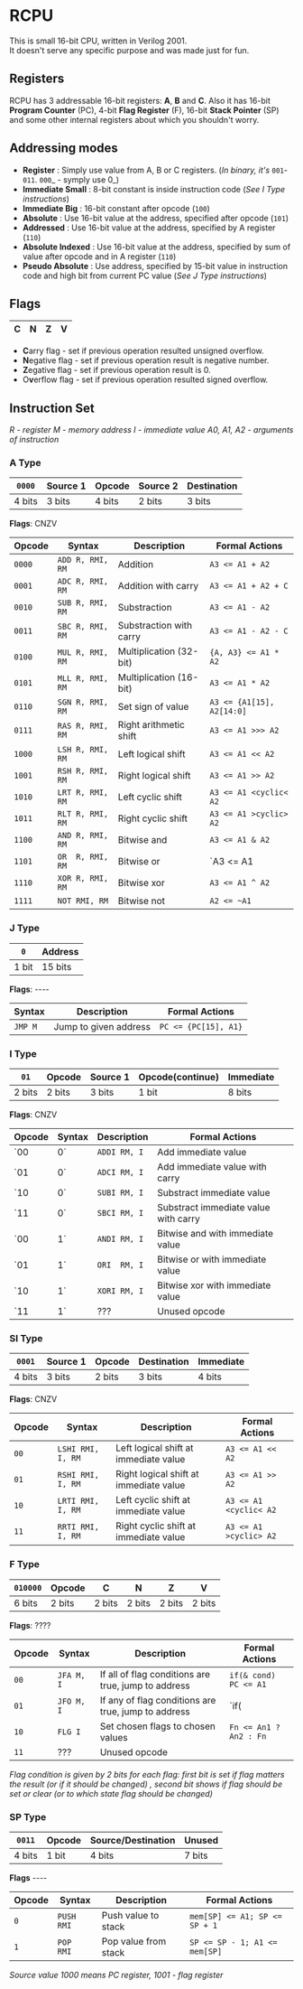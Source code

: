 # RCPU
This is small 16-bit CPU, written in Verilog 2001. <br>
It doesn't serve any specific purpose and was made just for fun.

## Registers
RCPU has 3 addressable 16-bit registers: **A**, **B** and **C**.
Also it has 16-bit **Program Counter** (PC), 4-bit **Flag Register** (F), 16-bit **Stack Pointer** (SP) 
and some other internal registers about which you shouldn't worry.

## Addressing modes

- **Register** : Simply use value from A, B or C registers. (_In binary, it's_ `001`-`011`. `000`_ - symply use 0_)
- **Immediate Small** : 8-bit constant is inside instruction code (_See I Type instructions_)
- **Immediate Big** : 16-bit constant after opcode (`100`)
- **Absolute** : Use 16-bit value at the address, specified after opcode (`101`)
- **Addressed** : Use 16-bit value at the address, specified by A register (`110`)
- **Absolute Indexed** : Use 16-bit value at the address, specified by sum of value after opcode and in A register (`110`)
- **Pseudo Absolute** : Use address, specified by 15-bit value in instruction code and high bit from current PC value 
(_See J Type instructions_)

## Flags

| C | N | Z | V |
|---|---|---|---|

- **C**arry flag - set if previous operation resulted unsigned overflow.
- **N**egative flag - set if previous operation result is negative number.
- **Z**egative flag - set if previous operation result is 0.
- O**v**erflow flag - set if previous operation resulted signed overflow.

## Instruction Set
_R - register
M - memory address
I - immediate value
A0, A1, A2 - arguments of instruction_

### A Type
| `0000` | Source 1 | Opcode | Source 2 | Destination |
|--------|----------|--------|----------|-------------|
| 4 bits | 3 bits   | 4 bits | 2 bits   | 3 bits      |
**Flags**: CNZV

Opcode |        Syntax    |     Description         | Formal Actions 
-------|------------------|-------------------------|--------------------
`0000` | `ADD R, RMI, RM` | Addition                | `A3 <= A1 + A2`
`0001` | `ADC R, RMI, RM` | Addition with carry     | `A3 <= A1 + A2 + C`
`0010` | `SUB R, RMI, RM` | Substraction            | `A3 <= A1 - A2`
`0011` | `SBC R, RMI, RM` | Substraction with carry | `A3 <= A1 - A2 - C`
`0100` | `MUL R, RMI, RM` | Multiplication (32-bit) | `{A, A3} <= A1 * A2`
`0101` | `MLL R, RMI, RM` | Multiplication (16-bit) | `A3 <= A1 * A2`
`0110` | `SGN R, RMI, RM` | Set sign of value       | `A3 <= {A1[15], A2[14:0]` 
`0111` | `RAS R, RMI, RM` | Right arithmetic shift  | `A3 <= A1 >>> A2`
`1000` | `LSH R, RMI, RM` | Left logical shift      | `A3 <= A1 << A2`
`1001` | `RSH R, RMI, RM` | Right logical shift     | `A3 <= A1 >> A2`
`1010` | `LRT R, RMI, RM` | Left cyclic shift       | `A3 <= A1 <cyclic< A2`
`1011` | `RLT R, RMI, RM` | Right cyclic shift      | `A3 <= A1 >cyclic> A2`
`1100` | `AND R, RMI, RM` | Bitwise and             | `A3 <= A1 & A2`
`1101` | `OR  R, RMI, RM` | Bitwise or              | `A3 <= A1 | A2`
`1110` | `XOR R, RMI, RM` | Bitwise xor             | `A3 <= A1 ^ A2`
`1111` | `NOT RMI, RM`    | Bitwise not             | `A2 <= ~A1`

### J Type
|  `0`  | Address |
|-------|---------|
| 1 bit | 15 bits |
**Flags**: ----

  Syntax  |     Description                | Formal Actions 
----------|--------------------------------|--------------------
 `JMP M`  | Jump to given address          | `PC <= {PC[15], A1}`

### I Type
|  `01`  | Opcode | Source 1 | Opcode(continue) | Immediate |
|--------|--------|----------|------------------|-----------|
| 2 bits | 2 bits |  3 bits  | 1 bit            | 8 bits    |
**Flags**: CNZV

Opcode |     Syntax   |     Description                | Formal Actions 
-------|--------------|--------------------------------------|--------------------
`00|0`  | `ADDI RM, I` | Add immediate value                  | `A1 <= A1 + A2`
`01|0`  | `ADCI RM, I` | Add immediate value with carry       | `A1 <= A1 + A2 + C`
`10|0`  | `SUBI RM, I` | Substract immediate value            | `A1 <= A1 - A2`
`11|0`  | `SBCI RM, I` | Substract immediate value with carry | `A1 <= A1 - A2 - C`
`00|1`  | `ANDI RM, I` | Bitwise and with immediate value     | `A1 <= A1 & A2`
`01|1`  | `ORI  RM, I` | Bitwise or with immediate value      | `A1 <= A1 | A2`
`10|1`  | `XORI RM, I` | Bitwise xor with immediate value     | `A1 <= A1 ^ A2`
`11|1`  | ???          | Unused opcode                        |

### SI Type
| `0001` | Source 1 | Opcode | Destination | Immediate |
|--------|----------|--------|-------------|-----------|
| 4 bits |  3 bits  | 2 bits |   3 bits    |   4 bits  |
**Flags**: CNZV

Opcode |     Syntax        |     Description                        | Formal Actions 
-------|-------------------|----------------------------------------|--------------------
`00`   | `LSHI RMI, I, RM` | Left logical shift at immediate value  | `A3 <= A1 << A2`
`01`   | `RSHI RMI, I, RM` | Right logical shift at immediate value | `A3 <= A1 >> A2`
`10`   | `LRTI RMI, I, RM` | Left cyclic shift at immediate value   | `A3 <= A1 <cyclic< A2`
`11`   | `RRTI RMI, I, RM` | Right cyclic shift at immediate value  | `A3 <= A1 >cyclic> A2`

### F Type
| `010000` | Opcode |   C    |   N    |   Z    |   V    |
|----------|--------|--------|--------|--------|--------|
|  6 bits  | 2 bits | 2 bits | 2 bits | 2 bits | 2 bits |
**Flags**: ????

Opcode |   Syntax     |     Description                                     | Formal Actions 
-------|--------------|-----------------------------------------------------|--------------------
`00`   | `JFA M, I`   | If all of flag conditions are true, jump to address | `if(& cond) PC <= A1`
`01`   | `JFO M, I`   | If any of flag conditions are true, jump to address | `if(| cond) PC <= A1`
`10`   | `FLG I`      | Set chosen flags to chosen values                   | `Fn <= An1 ? An2 : Fn`
`11`   | ???          | Unused opcode                                       | 

_Flag condition is given by 2 bits for each flag: first bit is set if flag matters the result (or if it should be changed)
, second bit shows if flag should be set or clear (or to which state flag should be changed)_

### SP Type
| `0011` | Opcode | Source/Destination | Unused |
|--------|--------|--------------------|--------|
| 4 bits |  1 bit | 4 bits             | 7 bits |
**Flags** ----

Opcode |   Syntax     |     Description      | Formal Actions 
-------|--------------|----------------------|--------------------
`0`    | `PUSH RMI`   | Push value to stack  | `mem[SP] <= A1; SP <= SP + 1`
`1`    | `POP  RMI`   | Pop value from stack | `SP <= SP - 1; A1 <= mem[SP]`

_Source value 1000 means PC register, 1001 - flag register_

